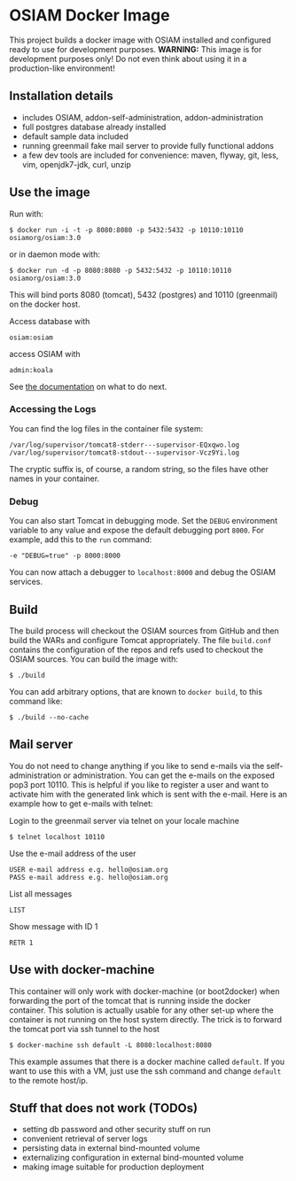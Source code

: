 # OSIAM Docker Image

This project builds a docker image with OSIAM installed and configured ready to 
use for development purposes. **WARNING:** This image is for development purposes 
only! Do not even think about using it in a production-like environment!

## Installation details

* includes OSIAM, addon-self-administration,
  addon-administration
* full postgres database already installed
* default sample data included
* running greenmail fake mail server to provide fully functional addons
* a few dev tools are included for convenience: maven, flyway, git, less, vim,
  openjdk7-jdk, curl, unzip

## Use the image

Run with:

    $ docker run -i -t -p 8080:8080 -p 5432:5432 -p 10110:10110 osiamorg/osiam:3.0

or in daemon mode with:

    $ docker run -d -p 8080:8080 -p 5432:5432 -p 10110:10110 osiamorg/osiam:3.0

This will bind ports 8080 (tomcat), 5432 (postgres) and 10110 (greenmail) on
the docker host.

Access database with

    osiam:osiam

access OSIAM with

    admin:koala

See [the documentation](https://github.com/osiam/osiam/blob/3.0/docs/detailed-reference-installation.md#customize-setup)
on what to do next.

### Accessing the Logs

You can find the log files in the container file system:

```
/var/log/supervisor/tomcat8-stderr---supervisor-EQxqwo.log
/var/log/supervisor/tomcat8-stdout---supervisor-Vcz9Yi.log
```

The cryptic suffix is, of course, a random string, so the files have other names in your container.

### Debug

You can also start Tomcat in debugging mode.
Set the `DEBUG` environment variable to any value and expose the default debugging port `8000`.
For example, add this to the `run` command:

    -e "DEBUG=true" -p 8000:8000

You can now attach a debugger to `localhost:8000` and debug the OSIAM services.

## Build

The build process will checkout the OSIAM sources from GitHub and then build the
WARs and configure Tomcat appropriately. The file `build.conf` contains the
configuration of the repos and refs used to checkout the OSIAM sources. You can
build the image with:

    $ ./build

You can add arbitrary options, that are known to `docker build`, to this command
like: 

    $ ./build --no-cache

## Mail server

You do not need to change anything if you like to send e-mails via the
self-administration or administration. You can get the e-mails on the exposed
pop3 port 10110. This is helpful if you like to register a user and want to
activate him with the generated link which is sent with the e-mail. Here is an
example how to get e-mails with telnet:

Login to the greenmail server via telnet on your locale machine

    $ telnet localhost 10110
    
Use the e-mail address of the user

    USER e-mail address e.g. hello@osiam.org
    PASS e-mail address e.g. hello@osiam.org
    
List all messages

    LIST

Show message with ID 1

    RETR 1

## Use with docker-machine

This container will only work with docker-machine (or boot2docker) when
forwarding the port of the tomcat that is running inside the docker container.
This solution is actually usable for any other set-up where the container is
not running on the host system directly. The trick is to forward the tomcat
port via ssh tunnel to the host

    $ docker-machine ssh default -L 8080:localhost:8080

This example assumes that there is a docker machine called `default`. If you
want to use this with a VM, just use the ssh command and change `default` to
the remote host/ip.

## Stuff that does not work (TODOs)

* setting db password and other security stuff on run
* convenient retrieval of server logs
* persisting data in external bind-mounted volume
* externalizing configuration in external bind-mounted volume
* making image suitable for production deployment
